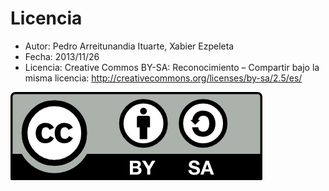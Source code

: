 # Licencia

- Autor: Pedro Arreitunandia Ituarte, Xabier Ezpeleta
- Fecha: 2013/11/26
- Licencia: Creative Commos BY-SA: Reconocimiento – Compartir bajo la misma licencia:
 http://creativecommons.org/licenses/by-sa/2.5/es/


![CC-by-sa](../assets/cc-by-sa.png)
